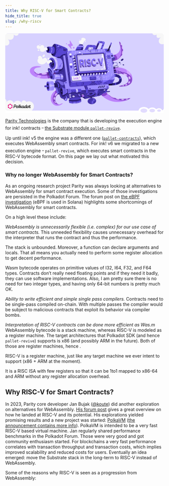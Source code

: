 ```yaml
---
title: Why RISC-V for Smart Contracts?
hide_title: true
slug: /why-riscv
---
```


<img src="/img/title/ink!-6.0.svg" title="RISC-V" className="titlePic"  />

[Parity Technologies](https://www.parity.io) is the company that is developing the execution engine for ink!
contracts ᠆ [the Substrate module `pallet-revive`](https://github.com/paritytech/polkadot-sdk/blob/master/substrate/frame/revive/).

Up until ink! v5 the engine was a different one ([`pallet-contracts`](https://github.com/paritytech/polkadot-sdk/blob/master/substrate/frame/contracts/)),
which executes WebAssembly smart contracts.
For ink! v6 we migrated to a new execution engine ᠆ `pallet-revive`,
which executes smart contracts in the RISC-V bytecode format.
On this page we lay out what motivated this decision.

### Why no longer WebAssembly for Smart Contracts?

As an ongoing research project Parity was always looking at alternatives to WebAssembly
for smart contract execution. Some of those investigations are
persisted in the Polkadot Forum. The forum post on [the eBPF investigation](https://forum.polkadot.network/t/ebpf-contracts-hackathon/1084)
(eBPF is used in Solana) highlights some shortcomings of WebAssembly for smart contracts.

On a high level these include:

_WebAssembly is unnecessarily flexible (i.e. complex) for our use case of smart contracts._
This unneeded flexibility causes unnecessary overhead for the interpreter
that runs the contract and thus the performance.

The stack is unbounded. Moreover, a function
can declare arguments and locals. That all means you actually need to perform some
register allocation to get decent performance.

Wasm bytecode operates on primitive values of I32, I64, F32, and F64 types.
Contracts don’t really need floating points and if they need it badly, they can
use software implementations. Also, I am pretty sure there is no need for two
integer types, and having only 64-bit numbers is pretty much OK.

_Ability to write efficient and simple single pass compilers._
Contracts need to be single-pass compiled on-chain. With multiple passes the 
compiler would be subject to malicious contracts that exploit its behavior via
compiler bombs.

_Interpretation of RISC-V contracts can be done more efficient as Was.m_
WebAssembly bytecode is a stack machine, whereas RISC-V is modeled as a
register machine.
The target architectures that Polkadot SDK (and hence `pallet-revive`)
supports is x86 (and possibly ARM in the future). Both of those are register 
machines, hence .

RISC-V is a register machine, just like any target
machine we ever intent to support (x86 + ARM at the moment). 

It is a
RISC ISA with few registers so that it can be 1to1 mapped to x86-64 and ARM without
any register allocation overhead.


## Why RISC-V for Smart Contracts?

In 2023, Parity core developer Jan Bujak ([@koute](https://github.com/koute)) did another
exploration on alternatives for WebAssembly. [His forum post](https://forum.polkadot.network/t/exploring-alternatives-to-wasm-for-smart-contracts/2434)
gives a great overview on how he landed at RISC-V and its potential.
His explorations yielded promising results and a new project
was started: [PolkaVM](https://github.com/paritytech/polkavm)
([the announcement contains more info](https://forum.polkadot.network/t/announcing-polkavm-a-new-risc-v-based-vm-for-smart-contracts-and-possibly-more/3811)).
PolkaVM is intended to be a very fast RISC-V based virtual machine. Jan
regularly shared performance benchmarks in the Polkadot Forum. Those were very
good and got community enthusiasm started.
For blockchains a very fast performance correlates with transaction throughput
and transaction costs, which implies improved scalability and reduced costs for users.
Eventually an idea emerged: move the Substrate stack in the long-term to RISC-V
instead of WebAssembly.

Some of the reasons why RISC-V is seen as a progression from WebAssembly:

